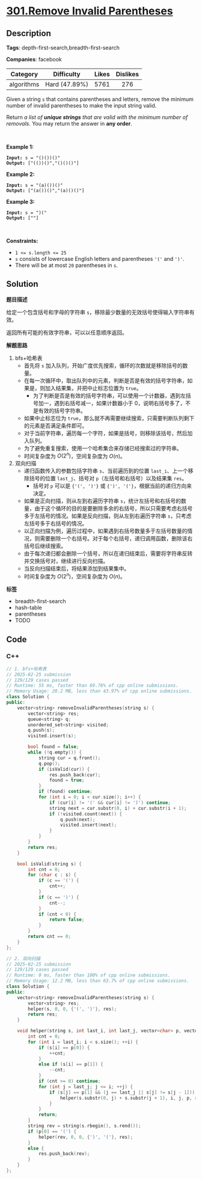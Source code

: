# [301.Remove Invalid Parentheses](https://leetcode.com/problems/remove-invalid-parentheses/description/)

## Description

**Tags**: depth-first-search,breadth-first-search

**Companies**: facebook

|  Category  |  Difficulty   | Likes | Dislikes |
| :--------: | :-----------: | :---: | :------: |
| algorithms | Hard (47.89%) | 5761  |   276    |

<p>Given a string <code>s</code> that contains parentheses and letters, remove the minimum number of invalid parentheses to make the input string valid.</p>
<p>Return <em>a list of <strong>unique strings</strong> that are valid with the minimum number of removals</em>. You may return the answer in <strong>any order</strong>.</p>
<p>&nbsp;</p>
<p><strong class="example">Example 1:</strong></p>
<pre><code><strong>Input:</strong> s = &quot;()())()&quot;
<strong>Output:</strong> [&quot;(())()&quot;,&quot;()()()&quot;]</code></pre>
<p><strong class="example">Example 2:</strong></p>
<pre><code><strong>Input:</strong> s = &quot;(a)())()&quot;
<strong>Output:</strong> [&quot;(a())()&quot;,&quot;(a)()()&quot;]</code></pre>
<p><strong class="example">Example 3:</strong></p>
<pre><code><strong>Input:</strong> s = &quot;)(&quot;
<strong>Output:</strong> [&quot;&quot;]</code></pre>
<p>&nbsp;</p>
<p><strong>Constraints:</strong></p>
<ul>
  <li><code>1 &lt;= s.length &lt;= 25</code></li>
  <li><code>s</code> consists of lowercase English letters and parentheses <code>&#39;(&#39;</code> and <code>&#39;)&#39;</code>.</li>
  <li>There will be at most <code>20</code> parentheses in <code>s</code>.</li>
</ul>

## Solution

**题目描述**

给定一个包含括号和字母的字符串 `s`，移除最少数量的无效括号使得输入字符串有效。

返回所有可能的有效字符串，可以以任意顺序返回。

**解题思路**

1. bfs+哈希表
   - 首先将 `s` 加入队列，开始广度优先搜索，循环的次数就是移除括号的数量。
   - 在每一次循环中，取出队列中的元素，判断是否是有效的括号字符串，如果是，则加入结果集，并把中止标志位置为 `true`。
     - 为了判断是否是有效的括号字符串，可以使用一个计数器，遇到左括号加一，遇到右括号减一，如果计数器小于 0，说明右括号多了，不是有效的括号字符串。
   - 如果中止标志位为 `true`，那么就不再需要继续搜索，只需要判断队列剩下的元素是否满足条件即可。
   - 对于当前字符串，遍历每一个字符，如果是括号，则移除该括号，然后加入队列。
   - 为了避免重复搜索，使用一个哈希集合来存储已经搜索过的字符串。
   - 时间复杂度为 $O(2^n)$，空间复杂度为 $O(n)$。
2. 双向扫描
   - 递归函数传入的参数包括字符串 `s`、当前遍历到的位置 `last_i`、上一个移除括号的位置 `last_j`、括号对 `p`（左括号和右括号）以及结果集 `res`。
     - 括号对 `p` 可以是 `{'(', ')'}` 或 `{')', '('}`，根据当前的递归方向来决定。
   - 如果是正向扫描，则从左到右遍历字符串 `s`，统计左括号和右括号的数量，由于这个循环的目的是要删除多余的右括号，所以只需要考虑右括号多于左括号的情况。如果是反向扫描，则从左到右遍历字符串 `s`，只考虑左括号多于右括号的情况。
   - 以正向扫描为例，遍历过程中，如果遇到右括号数量多于左括号数量的情况，则需要删除一个右括号。对于每个右括号，递归调用函数，删除该右括号后继续搜索。
   - 由于每次递归都会删除一个括号，所以在递归结束后，需要将字符串反转并交换括号对，继续进行反向扫描。
   - 当反向扫描结束后，将结果添加到结果集中。
   - 时间复杂度为 $O(2^n)$，空间复杂度为 $O(n)$。

**标签**

- breadth-first-search
- hash-table
- parentheses
- TODO

<!-- code start -->
## Code

### C++

```cpp
// 1. bfs+哈希表
// 2025-02-25 submission
// 129/129 cases passed
// Runtime: 55 ms, faster than 69.76% of cpp online submissions.
// Memory Usage: 20.2 MB, less than 43.97% of cpp online submissions.
class Solution {
public:
    vector<string> removeInvalidParentheses(string s) {
        vector<string> res;
        queue<string> q;
        unordered_set<string> visited;
        q.push(s);
        visited.insert(s);

        bool found = false;
        while (!q.empty()) {
            string cur = q.front();
            q.pop();
            if (isValid(cur)) {
                res.push_back(cur);
                found = true;
            }
            if (found) continue;
            for (int i = 0; i < cur.size(); i++) {
                if (cur[i] != '(' && cur[i] != ')') continue;
                string next = cur.substr(0, i) + cur.substr(i + 1);
                if (!visited.count(next)) {
                    q.push(next);
                    visited.insert(next);
                }
            }
        }
        return res;
    }

    bool isValid(string s) {
        int cnt = 0;
        for (char c : s) {
            if (c == '(') {
                cnt++;
            }
            if (c == ')') {
                cnt--;
            }
            if (cnt < 0) {
                return false;
            }
        }
        return cnt == 0;
    }
};
```

```cpp
// 2. 双向扫描
// 2025-02-25 submission
// 129/129 cases passed
// Runtime: 0 ms, faster than 100% of cpp online submissions.
// Memory Usage: 12.2 MB, less than 63.7% of cpp online submissions.
class Solution {
public:
    vector<string> removeInvalidParentheses(string s) {
        vector<string> res;
        helper(s, 0, 0, {'(', ')'}, res);
        return res;
    }

    void helper(string s, int last_i, int last_j, vector<char> p, vector<string>& res) {
        int cnt = 0;
        for (int i = last_i; i < s.size(); ++i) {
            if (s[i] == p[0]) {
                ++cnt;
            }
            else if (s[i] == p[1]) {
                --cnt;
            }
            if (cnt >= 0) continue;
            for (int j = last_j; j <= i; ++j) {
                if (s[j] == p[1] && (j == last_j || s[j] != s[j - 1])) {
                    helper(s.substr(0, j) + s.substr(j + 1), i, j, p, res);
                }
            }
            return;
        }
        string rev = string(s.rbegin(), s.rend());
        if (p[0] == '(') {
            helper(rev, 0, 0, {')', '('}, res);
        }
        else {
            res.push_back(rev);
        }
    }
};
```

<!-- code end -->
